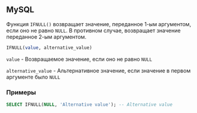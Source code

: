 ## MySQL

Функция `IFNULL()` возвращает значение, переданное 1-ым аргументом, если оно не равно `NULL`. В противном случае, возвращает значение переданное 2-ым аргументом.

```sql
IFNULL(value, alternative_value)
```

`value` - Возвращаемое значение, если оно не равно `NULL`

`alternative_value` - Альтернативное значение, если значение в первом аргументе было `NULL`

### Примеры
```sql
SELECT IFNULL(NULL, 'Alternative value'); -- Alternative value
```



